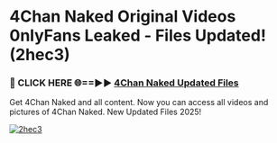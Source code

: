 # 4Chan Naked Original Videos 0nlyFans Leaked - Files Updated! (2hec3)

<h3>🔴 CLICK HERE 🌐==►► <a href="https://tinyurl.com/yckcrads" rel="nofollow">4Chan Naked Updated Files</a></h3>

Get 4Chan Naked and all content. Now you can access all videos and pictures of 4Chan Naked. New Updated Files 2025!

[![2hec3](https://i.imgur.com/hpKpOFt.gif)](https://tinyurl.com/yckcrads)
